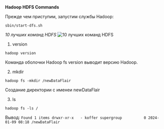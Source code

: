 **Hadoop HDFS Commands**

Прежде чем приступим, запустим службы Hadoop:

```
sbin/start-dfs.sh
```


_10 лучших команд HDFS_
![10 лучших команд HDFS](https://data-flair.training/blogs/wp-content/uploads/sites/2/2016/06/top-10-hadoop-hdfs-commands.jpg)


1. version
```
hadoop version
```
Команда оболочки Hadoop fs version выводит версию Hadoop.

2. mkdir 
```
hadoop fs -mkdir /newDataFlair
```
Создание директории с именеи newDataFlair

3. ls
```
hadoop fs -ls /
```
Вывод:
`
Found 1 items
drwxr-xr-x   - koffer supergroup          0 2024-01-09 08:18 /newDataFlair
`



